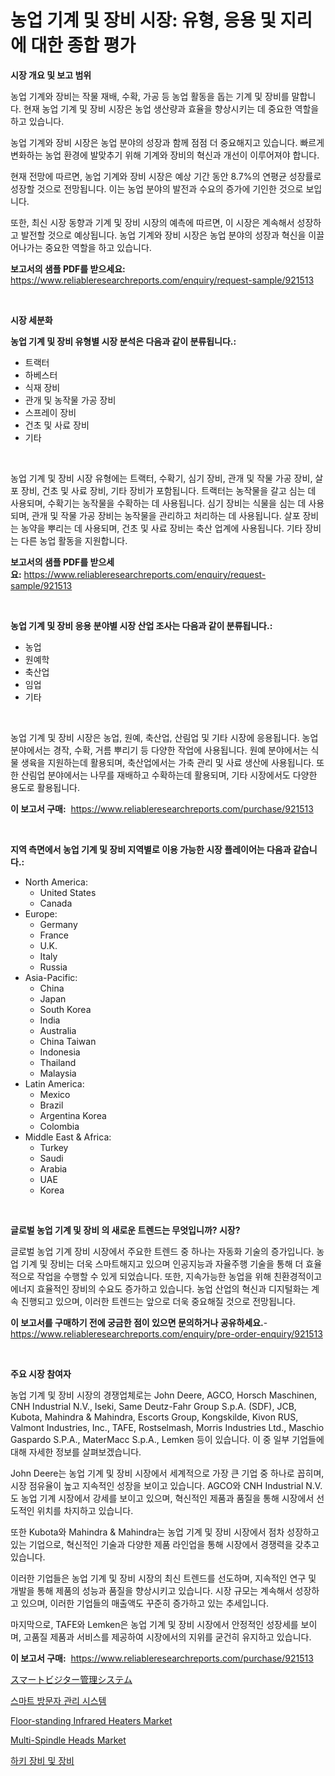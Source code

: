 <p><h1>농업 기계 및 장비 시장: 유형, 응용 및 지리에 대한 종합 평가</h1></p><p><strong>시장 개요 및 보고 범위</strong></p>
<p><p>농업 기계와 장비는 작물 재배, 수확, 가공 등 농업 활동을 돕는 기계 및 장비를 말합니다. 현재 농업 기계 및 장비 시장은 농업 생산량과 효율을 향상시키는 데 중요한 역할을 하고 있습니다. </p><p>농업 기계와 장비 시장은 농업 분야의 성장과 함께 점점 더 중요해지고 있습니다. 빠르게 변화하는 농업 환경에 발맞추기 위해 기계와 장비의 혁신과 개선이 이루어져야 합니다. </p><p>현재 전망에 따르면, 농업 기계와 장비 시장은 예상 기간 동안 8.7%의 연평균 성장률로 성장할 것으로 전망됩니다. 이는 농업 분야의 발전과 수요의 증가에 기인한 것으로 보입니다.</p><p>또한, 최신 시장 동향과 기계 및 장비 시장의 예측에 따르면, 이 시장은 계속해서 성장하고 발전할 것으로 예상됩니다. 농업 기계와 장비 시장은 농업 분야의 성장과 혁신을 이끌어나가는 중요한 역할을 하고 있습니다.</p></p>
<p><strong>보고서의 샘플 PDF를 받으세요:</strong> <a href="https://www.reliableresearchreports.com/enquiry/request-sample/921513">https://www.reliableresearchreports.com/enquiry/request-sample/921513</a></p>
<p>&nbsp;</p>
<p><strong>시장 세분화</strong></p>
<p><strong>농업 기계 및 장비 유형별 시장 분석은 다음과 같이 분류됩니다.:</strong></p>
<p><ul><li>트랙터</li><li>하베스터</li><li>식재 장비</li><li>관개 및 농작물 가공 장비</li><li>스프레이 장비</li><li>건초 및 사료 장비</li><li>기타</li></ul></p>
<p>&nbsp;</p>
<p><p>농업 기계 및 장비 시장 유형에는 트랙터, 수확기, 심기 장비, 관개 및 작물 가공 장비, 살포 장비, 건초 및 사료 장비, 기타 장비가 포함됩니다. 트랙터는 농작물을 갈고 심는 데 사용되며, 수확기는 농작물을 수확하는 데 사용됩니다. 심기 장비는 식물을 심는 데 사용되며, 관개 및 작물 가공 장비는 농작물을 관리하고 처리하는 데 사용됩니다. 살포 장비는 농약을 뿌리는 데 사용되며, 건초 및 사료 장비는 축산 업계에 사용됩니다. 기타 장비는 다른 농업 활동을 지원합니다.</p></p>
<p><strong>보고서의 샘플 PDF를 받으세요:</strong>&nbsp;<a href="https://www.reliableresearchreports.com/enquiry/request-sample/921513">https://www.reliableresearchreports.com/enquiry/request-sample/921513</a></p>
<p>&nbsp;</p>
<p><strong> 농업 기계 및 장비 응용 분야별 시장 산업 조사는 다음과 같이 분류됩니다.:</strong></p>
<p><ul><li>농업</li><li>원예학</li><li>축산업</li><li>임업</li><li>기타</li></ul></p>
<p>&nbsp;</p>
<p><p>농업 기계 및 장비 시장은 농업, 원예, 축산업, 산림업 및 기타 시장에 응용됩니다. 농업 분야에서는 경작, 수확, 거름 뿌리기 등 다양한 작업에 사용됩니다. 원예 분야에서는 식물 생육을 지원하는데 활용되며, 축산업에서는 가축 관리 및 사료 생산에 사용됩니다. 또한 산림업 분야에서는 나무를 재배하고 수확하는데 활용되며, 기타 시장에서도 다양한 용도로 활용됩니다.</p></p>
<p><strong>이 보고서 구매:</strong>&nbsp; <a href="https://www.reliableresearchreports.com/purchase/921513">https://www.reliableresearchreports.com/purchase/921513</a></p>
<p>&nbsp;</p>
<p><strong>지역 측면에서 농업 기계 및 장비 지역별로 이용 가능한 시장 플레이어는 다음과 같습니다.:</strong></p>
<p><ul>
    <li>
        North America:
        <ul>
            <li>United States</li>
            <li>Canada</li>
        </ul>
    </li>
    <li>
        Europe:
        <ul>
            <li>Germany</li>
            <li>France</li>
            <li>U.K.</li>
            <li>Italy</li>
            <li>Russia</li>
        </ul>
    </li>
    <li>
        Asia-Pacific:
        <ul>
            <li>China</li>
            <li>Japan</li>
            <li>South Korea</li>
            <li>India</li>
            <li>Australia</li>
            <li>China Taiwan</li>
            <li>Indonesia</li>
            <li>Thailand</li>
            <li>Malaysia</li>
        </ul>
    </li>
    <li>
        Latin America:
        <ul>
            <li>Mexico</li>
            <li>Brazil</li>
            <li>Argentina Korea</li>
            <li>Colombia</li>
        </ul>
    </li>
    <li>
        Middle East & Africa:
        <ul>
            <li>Turkey</li>
            <li>Saudi</li>
            <li>Arabia</li>
            <li>UAE</li>
            <li>Korea</li>
        </ul>
    </li>
    </ul></p>
<p>&nbsp;</p>
<p><strong>글로벌 농업 기계 및 장비 의 새로운 트렌드는 무엇입니까? 시장?</strong></p>
<p><p>글로벌 농업 기계 장비 시장에서 주요한 트렌드 중 하나는 자동화 기술의 증가입니다. 농업 기계 및 장비는 더욱 스마트해지고 있으며 인공지능과 자율주행 기술을 통해 더 효율적으로 작업을 수행할 수 있게 되었습니다. 또한, 지속가능한 농업을 위해 친환경적이고 에너지 효율적인 장비의 수요도 증가하고 있습니다. 농업 산업의 혁신과 디지털화는 계속 진행되고 있으며, 이러한 트렌드는 앞으로 더욱 중요해질 것으로 전망됩니다.</p></p>
<p><strong>이 보고서를 구매하기 전에 궁금한 점이 있으면 문의하거나 공유하세요.</strong>- <a href="https://www.reliableresearchreports.com/enquiry/pre-order-enquiry/921513">https://www.reliableresearchreports.com/enquiry/pre-order-enquiry/921513</a></p>
<p>&nbsp;</p>
<p><strong>주요 시장 참여자</strong></p>
<p><p>농업 기계 및 장비 시장의 경쟁업체로는 John Deere, AGCO, Horsch Maschinen, CNH Industrial N.V., Iseki, Same Deutz-Fahr Group S.p.A. (SDF), JCB, Kubota, Mahindra & Mahindra, Escorts Group, Kongskilde, Kivon RUS, Valmont Industries, Inc., TAFE, Rostselmash, Morris Industries Ltd., Maschio Gaspardo S.P.A., MaterMacc S.p.A., Lemken 등이 있습니다. 이 중 일부 기업들에 대해 자세한 정보를 살펴보겠습니다.</p><p>John Deere는 농업 기계 및 장비 시장에서 세계적으로 가장 큰 기업 중 하나로 꼽히며, 시장 점유율이 높고 지속적인 성장을 보이고 있습니다. AGCO와 CNH Industrial N.V.도 농업 기계 시장에서 강세를 보이고 있으며, 혁신적인 제품과 품질을 통해 시장에서 선도적인 위치를 차지하고 있습니다.</p><p>또한 Kubota와 Mahindra & Mahindra는 농업 기계 및 장비 시장에서 점차 성장하고 있는 기업으로, 혁신적인 기술과 다양한 제품 라인업을 통해 시장에서 경쟁력을 갖추고 있습니다.</p><p>이러한 기업들은 농업 기계 및 장비 시장의 최신 트렌드를 선도하며, 지속적인 연구 및 개발을 통해 제품의 성능과 품질을 향상시키고 있습니다. 시장 규모는 계속해서 성장하고 있으며, 이러한 기업들의 매출액도 꾸준히 증가하고 있는 추세입니다.</p><p>마지막으로, TAFE와 Lemken은 농업 기계 및 장비 시장에서 안정적인 성장세를 보이며, 고품질 제품과 서비스를 제공하여 시장에서의 지위를 굳건히 유지하고 있습니다.</p></p>
<p><strong>이 보고서 구매:</strong>&nbsp;&nbsp;<a href="https://www.reliableresearchreports.com/purchase/921513">https://www.reliableresearchreports.com/purchase/921513</a></p>
<p><p><a href="https://github.com/lababdou/Market-Research-Report-List-2/blob/main/4331943182208.md">スマートビジター管理システム</a></p><p><a href="https://github.com/laholand/Market-Research-Report-List-2/blob/main/7964800182203.md">스마트 방문자 관리 시스템</a></p><p><a href="https://issuu.com/reportprime-2/docs/floor-standing-infrared-heaters-market-size-2030.p">Floor-standing Infrared Heaters Market</a></p><p><a href="https://github.com/abdelrhmankishk22/Market-Research-Report-List-3/blob/main/multi-spindle-heads-market.md">Multi-Spindle Heads Market</a></p><p><a href="https://github.com/sougarounis/Market-Research-Report-List-2/blob/main/1101688182202.md">하키 장비 및 장비</a></p></p>
